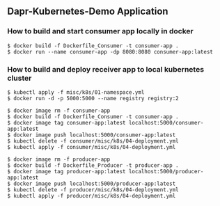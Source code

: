 ## Dapr-Kubernetes-Demo Application

### How to build and start consumer app locally in docker

``` shell
$ docker build -f Dockerfile_Consumer -t consumer-app .
$ docker run --name consumer-app -dp 8080:8080 consumer-app:latest
```

### How to build and deploy receiver app to local kubernetes cluster

``` shell
$ kubectl apply -f misc/k8s/01-namespace.yml
$ docker run -d -p 5000:5000 --name registry registry:2

$ docker image rm -f consumer-app
$ docker build -f Dockerfile_Consumer -t consumer-app .
$ docker image tag consumer-app:latest localhost:5000/consumer-app:latest
$ docker image push localhost:5000/consumer-app:latest
$ kubectl delete -f consumer/misc/k8s/04-deployment.yml
$ kubectl apply -f consumer/misc/k8s/04-deployment.yml

$ docker image rm -f producer-app
$ docker build -f Dockerfile_Producer -t producer-app .
$ docker image tag producer-app:latest localhost:5000/producer-app:latest
$ docker image push localhost:5000/producer-app:latest
$ kubectl delete -f producer/misc/k8s/04-deployment.yml
$ kubectl apply -f producer/misc/k8s/04-deployment.yml
```